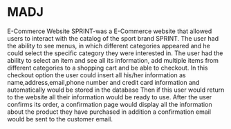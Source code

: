 # MADJ
E-Commerce Website 
SPRINT-was a E-Commerce website that allowed  users to interact with the catalog of the sport brand SPRINT. The user had the ability to see menus, in which different categories appeared and he could select the specific category they were interested in. The user had the ability to select an item and see all its information, add multiple items from different categories to a shopping cart and be able to checkout. In this checkout option the user could insert all his/her information as name,address,email,phone number and credit card information and automatically would be stored in the database Then if this user would return to the website all their information would be ready to use. After the user confirms its order, a confirmation page would display all the information about the product they have purchased in addition a confirmation email would be sent to the customer email. 
